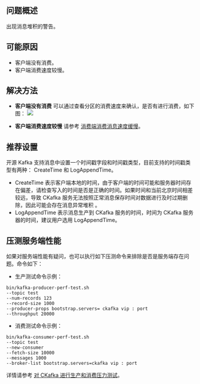 

## 问题概述

出现消息堆积的警告。

## 可能原因

- 客户端没有消费。
- 客户端消费速度较慢。

## 解决方法

- **客户端没有消费**
  可以通过查看分区的消费速度来确认，是否有进行消费，如下图：
  ![](https://main.qcloudimg.com/raw/e48ab4cc7aa70d8e205f5cc220580341.jpg)

- **客户端消费速度较慢**
  请参考 [消费端消费消息速度缓慢](https://intl.cloud.tencent.com/document/product/597/42147)。

## 推荐设置

开源 Kafka 支持消息中设置一个时间戳字段和时间戳类型，目前支持的时间戳类型有两种： CreateTime 和 LogAppendTime。

- CreateTime 表示客户端本地的时间，由于客户端的时间可能和服务器时间存在偏差，请检查写入的时间是否是正确的时间。如果时间和当前北京时间相差较远，导致 CKafka 服务无法按照正常消息保存时间对数据进行及时过期删除，因此可能会存在消息异常堆积 。
- LogAppendTime 表示消息生产到 CKafka 服务的时间，时间为 CKafka 服务器的时间，建议用户选用 LogAppendTime。



## 压测服务端性能

如果对服务端性能有疑问，也可以执行如下压测命令来排除是否是服务端存在问题。命令如下：

- 生产测试命令示例：
```
bin/kafka-producer-perf-test.sh   
--topic test 
--num-records 123 
--record-size 1000  
--producer-props bootstrap.servers= ckafka vip : port 
--throughput 20000   
```

- 消费测试命令示例：
```
bin/kafka-consumer-perf-test.sh   
--topic test 
--new-consumer  
--fetch-size 10000 
--messages 1000  
--broker-list bootstrap.servers=ckafka vip : port
```

详情请参考 [对 CKafka 进行生产和消费压力测试](https://intl.cloud.tencent.com/document/product/597/42257)。
